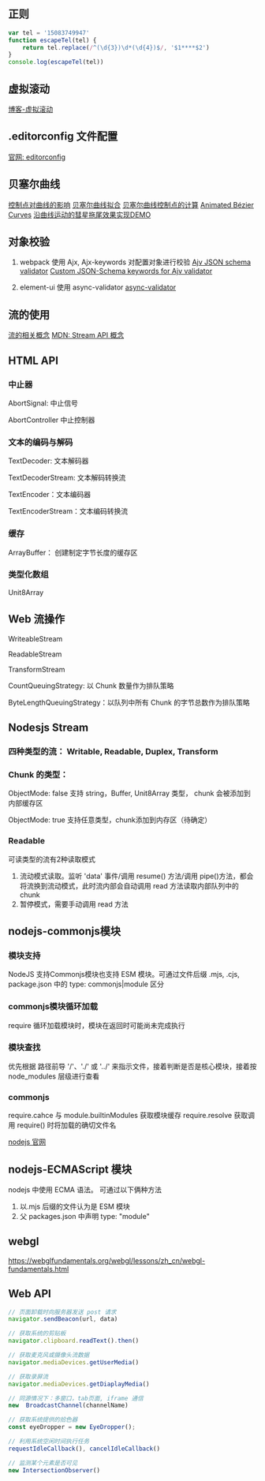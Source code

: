 ## 正则
```js
var tel = '15083749947'
function escapeTel(tel) {
    return tel.replace(/^(\d{3})\d*(\d{4})$/, '$1****$2')
}
console.log(escapeTel(tel))
```

## 虚拟滚动
[博客-虚拟滚动](https://youthfighter.github.io/react-virtual-list/transform.html)


## .editorconfig 文件配置
[官网: editorconfig](https://editorconfig.org/)


## 贝塞尔曲线
[控制点对曲线的影响](http://blogs.sitepointstatic.com/examples/tech/canvas-curves/bezier-curve.html)
[贝塞尔曲线拟合](https://www.jianshu.com/p/b5e141080e79)
[贝塞尔曲线控制点的计算](https://wenku.baidu.com/view/c790f8d46bec0975f565e211.html?_wkts_=1685509147505)
[Animated Bézier Curves](https://www.jasondavies.com/animated-bezier/)
[沿曲线运动的彗星拖尾效果实现DEMO](https://www.freesion.com/article/9044518986/)


## 对象校验
1. webpack 使用 Ajx, Ajx-keywords 对配置对象进行校验
[Ajv JSON schema validator](https://www.npmjs.com/package/ajv)
[Custom JSON-Schema keywords for Ajv validator](https://www.npmjs.com/package/ajv-keywords)

2. element-ui 使用 async-validator
[async-validator](https://www.npmjs.com/package/async-validator)



## 流的使用
[流的相关概念](https://web.dev/streams/)
[MDN: Stream API 概念](https://developer.mozilla.org/zh-CN/docs/Web/API/Streams_API/Concepts)


## HTML API

### 中止器
AbortSignal: 中止信号

AbortController 中止控制器


### 文本的编码与解码
TextDecoder: 文本解码器

TextDecoderStream: 文本解码转换流

TextEncoder：文本编码器

TextEncoderStream：文本编码转换流


### 缓存
ArrayBuffer： 创建制定字节长度的缓存区

### 类型化数组
Unit8Array


## Web 流操作
WriteableStream

ReadableStream

TransformStream

CountQueuingStrategy: 以 Chunk 数量作为排队策略

ByteLengthQueuingStrategy：以队列中所有 Chunk 的字节总数作为排队策略


## Nodesjs Stream

### 四种类型的流： Writable, Readable, Duplex, Transform

### Chunk 的类型： 
ObjectMode: false
    支持 string，Buffer, Unit8Array 类型， chunk 会被添加到内部缓存区

ObjectMode: true
    支持任意类型，chunk添加到内存区（待确定）

### Readable 
可读类型的流有2种读取模式
1. 流动模式读取。监听 'data' 事件/调用 resume() 方法/调用 pipe()方法，都会将流换到流动模式，此时流内部会自动调用 read 方法读取内部队列中的chunk
2. 暂停模式，需要手动调用 read 方法



## nodejs-commonjs模块
### 模块支持
NodeJS 支持Commonjs模块也支持 ESM 模块。可通过文件后缀 .mjs, .cjs, package.json 中的 type: commonjs|module 区分

### commonjs模块循环加载
require 循环加载模块时，模块在返回时可能尚未完成执行

### 模块查找
优先根据 路径前导 '/'、'./' 或 '../' 来指示文件，接着判断是否是核心模块，接着按 node_modules 层级进行查看


### commonjs
require.cahce 与 module.builtinModules 获取模块缓存
require.resolve  获取调用 require() 时将加载的确切文件名

[nodejs 官网](http://www.nodejs.com.cn/api/modules.html)


## nodejs-ECMAScript 模块
nodejs 中使用 ECMA 语法。  可通过以下俩种方法
1. 以.mjs 后缀的文件认为是 ESM 模块
2. 父 packages.json 中声明 type: "module"


## webgl
https://webglfundamentals.org/webgl/lessons/zh_cn/webgl-fundamentals.html



## Web API
```javascript
// 页面卸载时向服务器发送 post 请求
navigator.sendBeacon(url, data)

// 获取系统的剪贴板
navigator.clipboard.readText().then()

// 获取麦克风或摄像头流数据
navigator.mediaDevices.getUserMedia()

// 获取录屏流
navigator.mediaDevices.getDiaplayMedia()

// 同源情况下：多窗口，tab页面, iframe 通信 
new  BroadcastChannel(channelName)

// 获取系统提供的拾色器
const eyeDropper = new EyeDropper();

// 利用系统空闲时间执行任务
requestIdleCallback(), cancelIdleCallback()

// 监测某个元素是否可见
new IntersectionObserver()

```